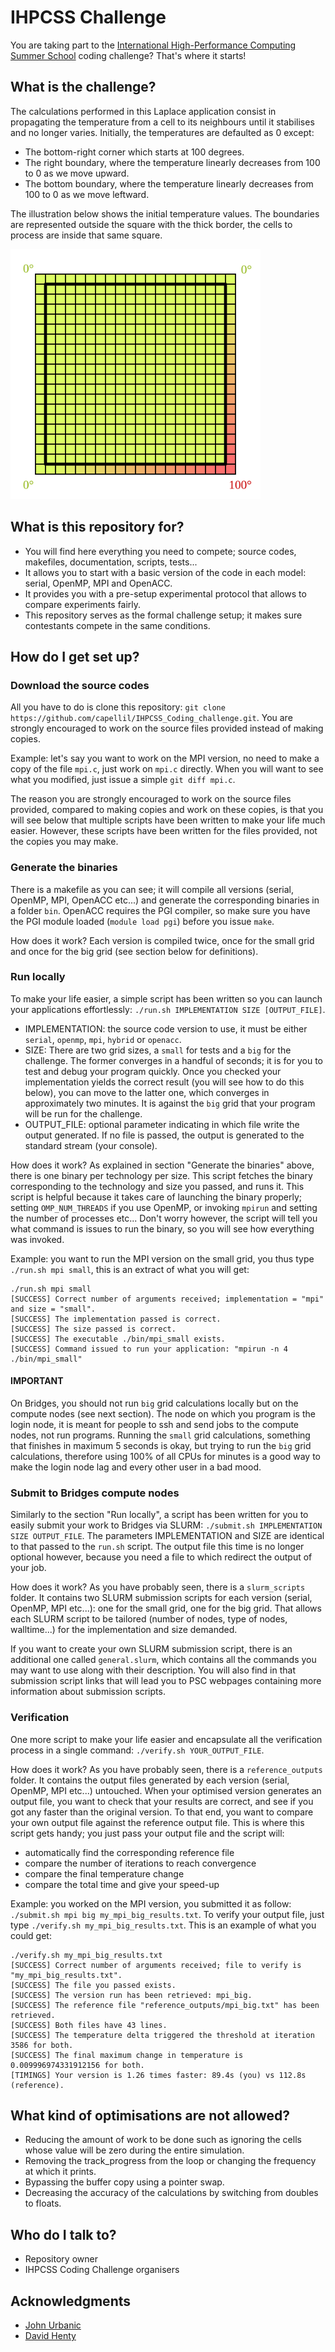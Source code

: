 # IHPCSS Challenge #

You are taking part to the [International High-Performance Computing Summer School](https://ss19.ihpcss.org) coding challenge? That's where it starts!

## What is the challenge? ##

The calculations performed in this Laplace application consist in propagating the temperature from a cell to its neighbours until it stabilises and no longer varies. Initially, the temperatures are defaulted as 0 except:
* The bottom-right corner which starts at 100 degrees.
* The right boundary, where the temperature linearly decreases from 100 to 0 as we move upward.
* The bottom boundary, where the temperature linearly decreases from 100 to 0 as we move leftward.

The illustration below shows the initial temperature values. The boundaries are represented outside the square with the thick border, the cells to process are inside that same square.
<p>
  <img src="images/Laplace.svg" alt="drawing" width="400"/>
</p>

## What is this repository for? ##

* You will find here everything you need to compete; source codes, makefiles, documentation, scripts, tests...
* It allows you to start with a basic version of the code in each model: serial, OpenMP, MPI and OpenACC.
* It provides you with a pre-setup experimental protocol that allows to compare experiments fairly.
* This repository serves as the formal challenge setup; it makes sure contestants compete in the same conditions.

## How do I get set up? ##
### Download the source codes ###
All you have to do is clone this repository: ```git clone https://github.com/capellil/IHPCSS_Coding_challenge.git```. You are strongly encouraged to work on the source files provided instead of making copies.

Example: let's say you want to work on the MPI version, no need to make a copy of the file ```mpi.c```, just work on ```mpi.c``` directly. When you will want to see what you modified, just issue a simple  ```git diff mpi.c```.

The reason you are strongly encouraged to work on the source files provided, compared to making copies and work on these copies, is that you will see below that multiple scripts have been written to make your life much easier. However, these scripts have been written for the files provided, not the copies you may make.

### Generate the binaries ###
There is a makefile as you can see; it will compile all versions (serial, OpenMP, MPI, OpenACC etc...) and generate the corresponding binaries in a folder ```bin```. OpenACC requires the PGI compiler, so make sure you have the PGI module loaded (```module load pgi```) before you issue ```make```.

How does it work? Each version is compiled twice, once for the small grid and once for the big grid (see section below for definitions). 

### Run locally ###
To make your life easier, a simple script has been written so you can launch your applications effortlessly: ```./run.sh IMPLEMENTATION SIZE [OUTPUT_FILE]```.
  * IMPLEMENTATION: the source code version to use, it must be either ```serial```, ```openmp```, ```mpi```, ```hybrid``` or ```openacc```.
  * SIZE: There are two grid sizes, a ```small``` for tests and a ```big``` for the challenge. The former converges in a handful of seconds; it is for you to test and debug your program quickly. Once you checked your implementation yields the correct result (you will see how to do this below), you can move to the latter one, which converges in approximately two minutes. It is against the ```big``` grid that your program will be run for the challenge.
  * OUTPUT_FILE: optional parameter indicating in which file write the output generated. If no file is passed, the output is generated to the standard stream (your console).

How does it work? As explained in section "Generate the binaries" above, there is one binary per technology per size. This script fetches the binary corresponding to the technology and size you passed, and runs it. This script is helpful because it takes care of launching the binary properly; setting ```OMP_NUM_THREADS``` if you use OpenMP, or invoking ```mpirun``` and setting the number of processes etc... Don't worry however, the script will tell you what command is issues to run the binary, so you will see how everything was invoked.

Example: you want to run the MPI version on the small grid, you thus type ```./run.sh mpi small```, this is an extract of what you will get:
```
./run.sh mpi small
[SUCCESS] Correct number of arguments received; implementation = "mpi" and size = "small".
[SUCCESS] The implementation passed is correct.
[SUCCESS] The size passed is correct.
[SUCCESS] The executable ./bin/mpi_small exists.
[SUCCESS] Command issued to run your application: "mpirun -n 4 ./bin/mpi_small"
```

#### IMPORTANT ####
On Bridges, you should not run ```big``` grid calculations locally but on the compute nodes (see next section). The node on which you program is the login node, it is meant for people to ssh and send jobs to the compute nodes, not run programs. Running the ```small``` grid calculations, something that finishes in maximum 5 seconds is okay, but trying to run the ```big``` grid calculations, therefore using 100% of all CPUs for minutes is a good way to make the login node lag and every other user in a bad mood.
  
### Submit to Bridges compute nodes ###
Similarly to the section "Run locally", a script has been written for you to easily submit your work to Bridges via SLURM: ```./submit.sh IMPLEMENTATION SIZE OUTPUT_FILE```. The parameters IMPLEMENTATION and SIZE are identical to that passed to the ```run.sh``` script. The output file this time is no longer optional however, because you need a file to which redirect the output of your job.

How does it work? As you have probably seen, there is a ```slurm_scripts``` folder. It contains two SLURM submission scripts for each version (serial, OpenMP, MPI etc...): one for the small grid, one for the big grid. That allows each SLURM script to be tailored (number of nodes, type of nodes, walltime...) for the implementation and size demanded.

If you want to create your own SLURM submission script, there is an additional one called ```general.slurm```, which contains all the commands you may want to use along with their description. You will also find in that submission script links that will lead you to PSC webpages containing more information about submission scripts.

### Verification ###
One more script to make your life easier and encapsulate all the verification process in a single command: ```./verify.sh YOUR_OUTPUT_FILE```.

How does it work? As you have probably seen, there is a ```reference_outputs``` folder. It contains the output files generated by each version (serial, OpenMP, MPI etc...) untouched. When your optimised version generates an output file, you want to check that your results are correct, and see if you got any faster than the original version. To that end, you want to compare your own output file against the reference output file. This is where this script gets handy; you just pass your output file and the script will:
* automatically find the corresponding reference file
* compare the number of iterations to reach convergence
* compare the final temperature change
* compare the total time and give your speed-up

Example: you worked on the MPI version, you submitted it as follow: ```./submit.sh mpi big my_mpi_big_results.txt```. To verify your output file, just type ```./verify.sh my_mpi_big_results.txt```. This is an example of what you could get:
```
./verify.sh my_mpi_big_results.txt
[SUCCESS] Correct number of arguments received; file to verify is "my_mpi_big_results.txt".
[SUCCESS] The file you passed exists.
[SUCCESS] The version run has been retrieved: mpi_big.
[SUCCESS] The reference file "reference_outputs/mpi_big.txt" has been retrieved.
[SUCCESS] Both files have 43 lines.
[SUCCESS] The temperature delta triggered the threshold at iteration 3586 for both.
[SUCCESS] The final maximum change in temperature is 0.009996974331912156 for both.
[TIMINGS] Your version is 1.26 times faster: 89.4s (you) vs 112.8s (reference).
```

## What kind of optimisations are not allowed? ##

* Reducing the amount of work to be done such as ignoring the cells whose value will be zero during the entire simulation.
* Removing the track_progress from the loop or changing the frequency at which it prints.
* Bypassing the buffer copy using a pointer swap.
* Decreasing the accuracy of the calculations by switching from doubles to floats.

## Who do I talk to? ##

* Repository owner
* IHPCSS Coding Challenge organisers

## Acknowledgments ##
* [John Urbanic](https://www.psc.edu/staff/urbanic)
* [David Henty](https://www.epcc.ed.ac.uk/about/staff/dr-david-henty)
